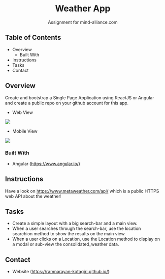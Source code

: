 <h1 align="center">Weather App</h1>

<div align="center">
   Assignment for mind-alliance.com
</div>

## Table of Contents

- Overview
  - Built With
- Instructions
- Tasks
- Contact

<!-- OVERVIEW -->

## Overview
Create and bootstrap a Single Page Application using ReactJS or
Angular and create a public repo on your github account for this app.

- Web View
<img src="https://i.ibb.co/6btVB5D/desktop-Screenshot.png" align="center">

- Mobile View
<img src="https://i.ibb.co/6bDYgwB/mobile-Screenshot.png" align="center">

### Built With
- Angular (https://www.angular.io/)

## Instructions
Have a look on https://www.metaweather.com/api/ which is a public
HTTPS web API about the weather!

## Tasks
- Create a simple layout with a big search-bar and a main view.
- When a user searches through the search-bar, use the location searchion method to show the results on the main view.
- When a user clicks on a Location, use the Location method to display on a modal or sub-view the consolidated_weather data.

## Contact
- Website (https://ramnarayan-kotagiri.github.io/)
